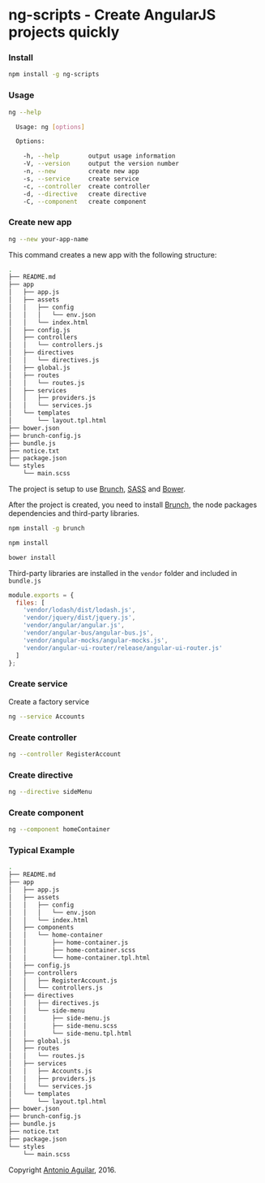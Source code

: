 # ng-scripts - Create AngularJS projects quickly


### Install

```bash
npm install -g ng-scripts
```

### Usage

```bash
ng --help

  Usage: ng [options]

  Options:

    -h, --help        output usage information
    -V, --version     output the version number
    -n, --new         create new app
    -s, --service     create service
    -c, --controller  create controller
    -d, --directive   create directive
    -C, --component   create component
```

### Create new app

```bash
ng --new your-app-name
```
This command creates a new app with the following structure:

```bash
.
├── README.md
├── app
│   ├── app.js
│   ├── assets
│   │   ├── config
│   │   │   └── env.json
│   │   └── index.html
│   ├── config.js
│   ├── controllers
│   │   └── controllers.js
│   ├── directives
│   │   └── directives.js
│   ├── global.js
│   ├── routes
│   │   └── routes.js
│   ├── services
│   │   ├── providers.js
│   │   └── services.js
│   └── templates
│       └── layout.tpl.html
├── bower.json
├── brunch-config.js
├── bundle.js
├── notice.txt
├── package.json
└── styles
    └── main.scss
```
The project is setup to use [Brunch](http://brunch.io/), [SASS](http://sass-lang.com/) and [Bower](https://bower.io/). 

After the project is created, you need to install [Brunch](http://brunch.io/), the node packages dependencies and third-party libraries. 

```bash
npm install -g brunch 
```

```bash
npm install
```

```bash
bower install
```

Third-party libraries are installed in the ```vendor``` folder and included in ```bundle.js```

```javascript
module.exports = {
  files: [
    'vendor/lodash/dist/lodash.js',
    'vendor/jquery/dist/jquery.js',
    'vendor/angular/angular.js',
    'vendor/angular-bus/angular-bus.js',
    'vendor/angular-mocks/angular-mocks.js',
    'vendor/angular-ui-router/release/angular-ui-router.js'
  ]
};
```


### Create service

Create a factory service

```bash
ng --service Accounts
```

### Create controller

```bash
ng --controller RegisterAccount
```

### Create directive

```bash
ng --directive sideMenu
```

### Create component

```bash
ng --component homeContainer
```

### Typical Example

```bash
.
├── README.md
├── app
│   ├── app.js
│   ├── assets
│   │   ├── config
│   │   │   └── env.json
│   │   └── index.html
│   ├── components
│   │   └── home-container
│   │       ├── home-container.js
│   │       ├── home-container.scss
│   │       └── home-container.tpl.html
│   ├── config.js
│   ├── controllers
│   │   ├── RegisterAccount.js
│   │   └── controllers.js
│   ├── directives
│   │   ├── directives.js
│   │   └── side-menu
│   │       ├── side-menu.js
│   │       ├── side-menu.scss
│   │       └── side-menu.tpl.html
│   ├── global.js
│   ├── routes
│   │   └── routes.js
│   ├── services
│   │   ├── Accounts.js
│   │   ├── providers.js
│   │   └── services.js
│   └── templates
│       └── layout.tpl.html
├── bower.json
├── brunch-config.js
├── bundle.js
├── notice.txt
├── package.json
└── styles
    └── main.scss
```

Copyright [Antonio Aguilar](http://www.antonio-aguilar.com), 2016. 
